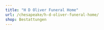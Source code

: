 ```yaml
---
title: "H D Oliver Funeral Home"
url: /chesapeake/h-d-oliver-funeral-home/
shop: Bestattungen
---
```

